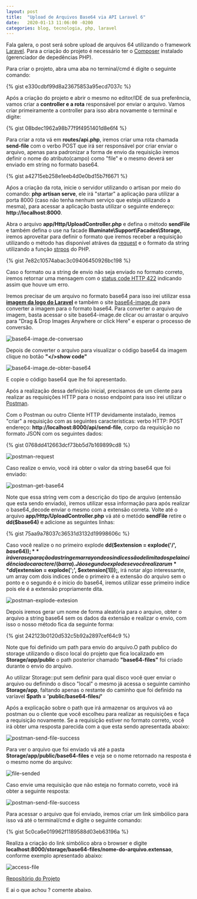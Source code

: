 ```yaml
---
layout: post
title:  "Upload de Arquivos Base64 via API Laravel 6"
date:   2020-01-13 11:06:00 -0200
categories: blog, tecnologia, php, laravel
---
```


Fala galera, o post será sobre upload de arquivos 64 utilizando o framework <a href="https://laravel.com/docs/6.x/" target="__blank">Laravel</a>. Para a criação do projeto é necessário ter o <a href="https://getcomposer.org/" target="_/__blank">Composer</a> instalado (gerenciador de depedências PHP).

Para criar o projeto, abra uma aba no terminal/cmd é digite o seguinte comando:

{% gist e330cdbf99d8a23675853a95ecd7037c  %}

Após a criação do projeto e abrir o mesmo no editor/IDE de sua preferência, vamos criar a **controller e a rota** responsável por enviar o arquivo. Vamos criar primeiramente a controller para isso abra novamente o terminal e digite:

{% gist 08bdec1962a98b77f9f4951401d8e6f4  %}

Para criar a rota vá em **routes/api.php**, iremos criar uma rota chamada **send-file** com o verbo POST que irá ser responsável por criar enviar o arquivo, apenas para padronizar a forma de envio da requisição iremos definir o nome do atributo(campo) como "file" e o mesmo deverá ser enviado em string no formato base64. 

{% gist a42715eb258e1eeb4d0e0bd15b7f6671  %}

Aṕos a criação da rota, inicie o servidor utilizando o artisan por meio do comando: **php artisan serve**, ele irá "startar" a aplicação para utilizar a porta 8000 (caso não tenha nenhum serviço que esteja utilizando a mesma), para acessar a aplicação basta utilizar o seguinte endereço: **http://localhost:8000**.

Abra o arquivo **app/Http/UploadController.php** e defina o método **sendFile** e também defina o use na facade **Illuminate\Support\Facades\Storage**, iremos aproveitar para definir o formato que iremos receber a requisição utilizando o método has disponível atráves da <a href="https://laravel.com/docs/6.x/requests" target="__blank">request</a> e o formato da string utilizando a função <a href="https://www.php.net/manual/pt_BR/function.strpos.php" target="__blank">strpos</a> do PHP.

{% gist 7e82c10574abac3c09406450926bc198  %}

Caso o formato ou a string de envio não seja enviado no formato correto, iremos retornar uma mensagem com o <a href="https://developer.mozilla.org/pt-BR/docs/Web/HTTP/Status/422" target="__blank">status code HTTP 422</a> indicando assim que houve um erro.

Iremos precisar de um arquivo no formato base64 para isso irei utilizar essa **<a href="assets/img/posts/upload-de-arquivos-base64-via-api-laravel6/0-laravel-logo.png" target="__blank">imagem da logo do Laravel</a>** e também o site <a href="https://www.getpostman.com/" target="__blank">base64-image.de</a> para converter a imagem para o formato base64. Para converter o arquivo de imagem, basta acessar o site base64-image.de clicar ou arrastar o arquivo para "Drag & Drop Images Anywhere or click Here" e esperar o processo de conversão. 

![base64-image.de-conversao](/assets/img/posts/upload-de-arquivos-base64-via-api-laravel6/1-base64-upload-converte.png)

Depois de converter o arquivo para visualizar o código base64 da imagem clique no botão **"</>show code"**

![base64-image.de-obter-base64](/assets/img/posts/upload-de-arquivos-base64-via-api-laravel6/2-base64-convertido-copiando-codigo.png)

E copie o código base64 que lhe foi apresentado.


Após a realização dessa definição inicial, precisamos de um cliente para realizar as requisições HTTP para o nosso endpoint para isso irei utilizar o <a href="https://www.getpostman.com/" target="__blank">Postman</a>.

Com o Postman ou outro Cliente HTTP devidamente instalado, iremos "criar" a requisição com as seguintes caracteristicas: 
verbo HTTP: POST endereço: **http://localhost:8000/api/send-file**, corpo da requisição no formato JSON com os seguintes dados:

{% gist 0768dd412663dcf73bb5d7b169899cd8 %}


![postman-request](/assets/img/posts/upload-de-arquivos-base64-via-api-laravel6/3-postman-request.png)

Caso realize o envio, você irá obter o valor da string base64 que foi enviado:


![postman-get-base64](/assets/img/posts/upload-de-arquivos-base64-via-api-laravel6/4-base64-requisicao.png)

Note que essa string vem com a descrição do tipo de arquivo (entensão que esta sendo enviado), iremos utilizar essa informação para após realizar o base64_decode enviar o mesmo com a extensão correta. Volte até o arquivo **app/Http/UploadController.php** vá até o metódo **sendFile** retire o **dd($base64)** e adicione as seguintes linhas:


{% gist 75aa9a78037c36531d3132d19998606c %}

Caso você realize o no primeiro explode **dd($extension = explode('/', $base64));** irá ver a separação da string em array onde os indices são delimitados pela incidência do caractere /(barra). Já o segundo explode se você realizar um **dd($extension = explode(';', $extension[1]));**, irá notar algo interessante, um array com dois indices onde o primeiro é a extensão do arquivo sem o ponto e o segundo é o inicio do base64, iremos utilizar esse primeiro indice pois ele é a extensão propriamente dita.

![postman-explode-extesion](/assets/img/posts/upload-de-arquivos-base64-via-api-laravel6/5-base64-obter-extensao.png)

Depois iremos gerar um nome de forma aleatória para o arquivo, obter o arquivo a string base64 sem os dados da extensão e realizar o envio, com isso o nosso método fica da seguinte forma:

{% gist 242123b0120d532c5b92a2897cef64c9 %}

Note que foi definido um path para envio do arquivo.O path publico do storage utilizando o disco local do projeto que fica localizado em **Storage/app/public** o path posterior chamado **"base64-files"** foi criado durante o envio do arquivo.

Ao utilizar Storage::put sem definir para qual disco você quer enviar o arquivo ou definindo o disco "local" o mesmo já acessa o seguinte caminho **Storage/app**, faltando apenas o restante do caminho que foi definido na varíavel **$path = 'public/base64-files/'**

Após a explicação sobre o path que irá armazenar os arquivos vá ao postman ou o cliente que você escolheu para realizar as requisições e faça a requisição novamente. Se a requisição estiver no formato correto, você irá obter uma resposta parecida com a que esta sendo apresentada abaixo:

![postman-send-file-success](/assets/img/posts/upload-de-arquivos-base64-via-api-laravel6/6-resposta-file-sucesso.png)

Para ver o arquivo que foi enviado vá até a pasta **Storage/app/public/base64-files** e veja se o nome retornado na resposta é o mesmo nome do arquivo:

![file-sended](/assets/img/posts/upload-de-arquivos-base64-via-api-laravel6/8-visualizando-caminho-arquivo-enviado.png)


Caso envie uma requisição que não esteja no formato correto, você irá obter a seguinte resposta:

![postman-send-file-success](/assets/img/posts/upload-de-arquivos-base64-via-api-laravel6/6-resposta-file-sucesso.png)

Para acessar o arquivo que foi enviado, iremos criar um link simbólico para isso vá até o terminal/cmd e digite o seguinte comando:

{% gist 5c0ca6e019962f1189588d03eb63196a %}

Realiza a criação do link simbólico abra o browser e digite **localhost:8000/storage/base64-files/nome-do-arquivo.extensao**, conforme exemplo apresentado abaixo:


![access-file](/assets/img/posts/upload-de-arquivos-base64-via-api-laravel6/9-acessando-arquivo.png)


<a href="https://github.com/paulodutra/upload-base64-laravel6" target="__blank">Reposítório do Projeto</a>

E ai o que achou ? comente abaixo.
























